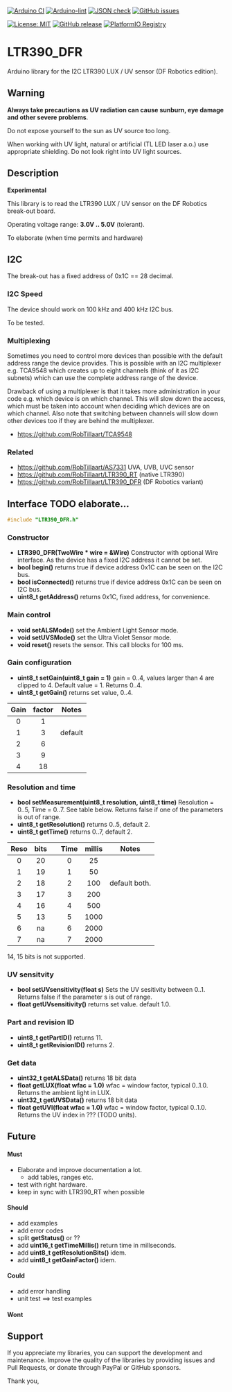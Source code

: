 
[![Arduino CI](https://github.com/RobTillaart/LTR390_DFR/workflows/Arduino%20CI/badge.svg)](https://github.com/marketplace/actions/arduino_ci)
[![Arduino-lint](https://github.com/RobTillaart/LTR390_DFR/actions/workflows/arduino-lint.yml/badge.svg)](https://github.com/RobTillaart/LTR390_DFR/actions/workflows/arduino-lint.yml)
[![JSON check](https://github.com/RobTillaart/LTR390_DFR/actions/workflows/jsoncheck.yml/badge.svg)](https://github.com/RobTillaart/LTR390_DFR/actions/workflows/jsoncheck.yml)
[![GitHub issues](https://img.shields.io/github/issues/RobTillaart/LTR390_DFR.svg)](https://github.com/RobTillaart/LTR390_DFR/issues)

[![License: MIT](https://img.shields.io/badge/license-MIT-green.svg)](https://github.com/RobTillaart/LTR390_DFR/blob/master/LICENSE)
[![GitHub release](https://img.shields.io/github/release/RobTillaart/LTR390_DFR.svg?maxAge=3600)](https://github.com/RobTillaart/LTR390_DFR/releases)
[![PlatformIO Registry](https://badges.registry.platformio.org/packages/robtillaart/library/LTR390_DFR.svg)](https://registry.platformio.org/libraries/robtillaart/LTR390_DFR)


# LTR390_DFR

Arduino library for the I2C LTR390 LUX / UV sensor (DF Robotics edition).


## Warning

**Always take precautions as UV radiation can cause sunburn, eye damage and other severe problems**.

Do not expose yourself to the sun as UV source too long.

When working with UV light, natural or artificial (TL LED laser a.o.) use appropriate shielding. Do not look right into UV light sources.


## Description

**Experimental**

This library is to read the LTR390 LUX / UV sensor on the DF Robotics
break-out board.

Operating voltage range: **3.0V .. 5.0V** (tolerant).

To elaborate (when time permits and hardware)

## I2C

The break-out has a fixed address of 0x1C == 28 decimal.

### I2C Speed

The device should work on 100 kHz and 400 kHz I2C bus.

To be tested.


### Multiplexing

Sometimes you need to control more devices than possible with the default
address range the device provides.
This is possible with an I2C multiplexer e.g. TCA9548 which creates up
to eight channels (think of it as I2C subnets) which can use the complete
address range of the device.

Drawback of using a multiplexer is that it takes more administration in
your code e.g. which device is on which channel.
This will slow down the access, which must be taken into account when
deciding which devices are on which channel.
Also note that switching between channels will slow down other devices
too if they are behind the multiplexer.

- https://github.com/RobTillaart/TCA9548



### Related

- https://github.com/RobTillaart/AS7331 UVA, UVB, UVC sensor
- https://github.com/RobTillaart/LTR390_RT   (native LTR390)
- https://github.com/RobTillaart/LTR390_DFR  (DF Robotics variant)


## Interface   TODO elaborate...

```cpp
#include "LTR390_DFR.h"
```

### Constructor

- **LTR390_DFR(TwoWire \* wire = &Wire)** Constructor 
with optional Wire interface.
As the device has a fixed I2C address it cannot be set.
- **bool begin()** returns true if device address 0x1C can be seen on the I2C bus.
- **bool isConnected()** returns true if device address 0x1C can be seen on I2C bus.
- **uint8_t getAddress()** returns 0x1C, fixed address, for convenience.


### Main control

- **void setALSMode()** set the Ambient Light Sensor mode.
- **void setUVSMode()** set the Ultra Violet Sensor mode.
- **void reset()** resets the sensor. This call blocks for 100 ms.


### Gain configuration

- **uint8_t setGain(uint8_t gain = 1)** gain = 0..4, values larger than 4 are
clipped to 4. Default value = 1.
Returns 0..4.
- **uint8_t getGain()** returns set value, 0..4.


|  Gain  |  factor  |  Notes  |
|:------:|:--------:|:-------:|
|   0    |     1    |
|   1    |     3    |  default
|   2    |     6    |
|   3    |     9    |
|   4    |    18    |


### Resolution and time

- **bool setMeasurement(uint8_t resolution, uint8_t time)**
Resolution = 0..5, Time = 0..7. See table below.
Returns false if one of the parameters is out of range.
- **uint8_t getResolution()** returns 0..5, default 2.
- **uint8_t getTime()** returns 0..7, default 2.


|  Reso  |  bits  |   |  Time  |  millis  |  Notes  |
|:------:|:------:|:-:|:------:|:--------:|:-------:|
|   0    |   20   |   |   0    |     25   |
|   1    |   19   |   |   1    |     50   |
|   2    |   18   |   |   2    |    100   |  default both.
|   3    |   17   |   |   3    |    200   |
|   4    |   16   |   |   4    |    500   |
|   5    |   13   |   |   5    |   1000   |
|   6    |   na   |   |   6    |   2000   |
|   7    |   na   |   |   7    |   2000   |

14, 15 bits is not supported.


### UV sensitvity

- **bool setUVsensitivity(float s)** Sets the UV sesitivity 
between 0..1. Returns false if the parameter s is out of range.
- **float getUVsensitivity()** returns set value. default 1.0.


### Part and revision ID

- **uint8_t getPartID()** returns 11.
- **uint8_t getRevisionID()** returns 2.


### Get data

- **uint32_t getALSData()** returns 18 bit data
- **float getLUX(float wfac = 1.0)** wfac = window factor, typical 0..1.0.
Returns the ambient light in LUX.
- **uint32_t getUVSData()** returns 18 bit data
- **float getUVI(float wfac = 1.0)** wfac = window factor, typical 0..1.0.
Returns the UV index in ??? (TODO units).


## Future

#### Must

- Elaborate and improve documentation a lot.
  - add tables, ranges etc.
- test with right hardware.
- keep in sync with LTR390_RT when possible

#### Should

- add examples
- add error codes
- split **getStatus()** or ??
- add **uint16_t getTimeMillis()** return time in millseconds.
- add **uint8_t getResolutionBits()** idem.
- add **uint8_t getGainFactor()** idem.


#### Could

- add error handling
- unit test ==> test examples

#### Wont


## Support

If you appreciate my libraries, you can support the development and maintenance.
Improve the quality of the libraries by providing issues and Pull Requests, or
donate through PayPal or GitHub sponsors.

Thank you,


